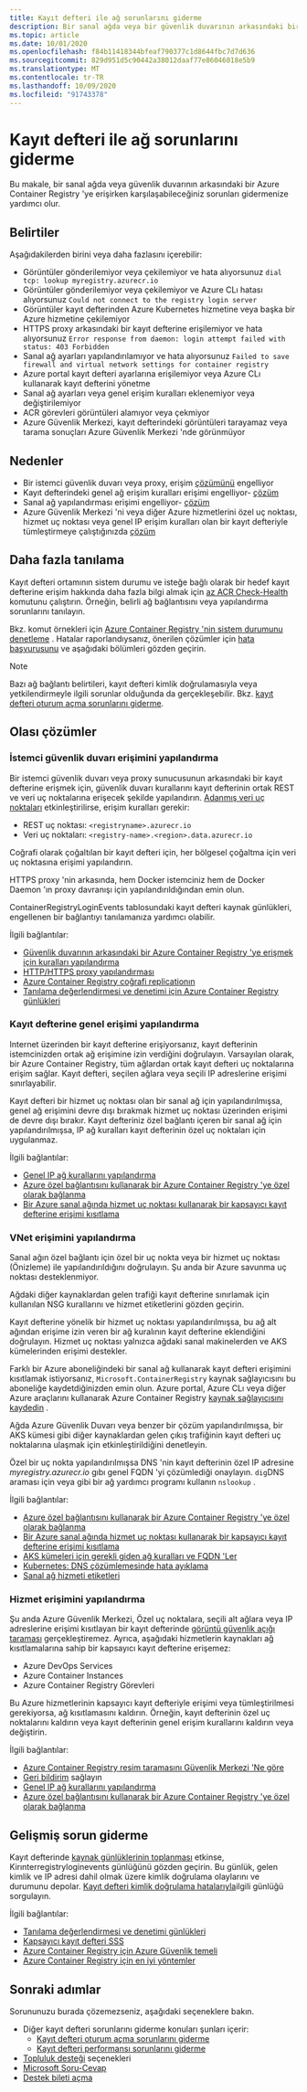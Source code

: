 ```yaml
---
title: Kayıt defteri ile ağ sorunlarını giderme
description: Bir sanal ağda veya bir güvenlik duvarının arkasındaki bir Azure Container Registry 'ye erişirken oluşan belirtiler, nedenler ve çözümler
ms.topic: article
ms.date: 10/01/2020
ms.openlocfilehash: f84b11418344bfeaf790377c1d8644fbc7d7d636
ms.sourcegitcommit: 829d951d5c90442a38012daaf77e86046018e5b9
ms.translationtype: MT
ms.contentlocale: tr-TR
ms.lasthandoff: 10/09/2020
ms.locfileid: "91743378"
---
```

# <a name="troubleshoot-network-issues-with-registry"></a>Kayıt defteri ile ağ sorunlarını giderme

Bu makale, bir sanal ağda veya güvenlik duvarının arkasındaki bir Azure Container Registry 'ye erişirken karşılaşabileceğiniz sorunları gidermenize yardımcı olur. 

## <a name="symptoms"></a>Belirtiler

Aşağıdakilerden birini veya daha fazlasını içerebilir:

* Görüntüler gönderilemiyor veya çekilemiyor ve hata alıyorsunuz `dial tcp: lookup myregistry.azurecr.io`
* Görüntüler gönderilemiyor veya çekilemiyor ve Azure CLı hatası alıyorsunuz `Could not connect to the registry login server`
* Görüntüler kayıt defterinden Azure Kubernetes hizmetine veya başka bir Azure hizmetine çekilemiyor
* HTTPS proxy arkasındaki bir kayıt defterine erişilemiyor ve hata alıyorsunuz `Error response from daemon: login attempt failed with status: 403 Forbidden`
* Sanal ağ ayarları yapılandırılamıyor ve hata alıyorsunuz `Failed to save firewall and virtual network settings for container registry`
* Azure portal kayıt defteri ayarlarına erişilemiyor veya Azure CLı kullanarak kayıt defterini yönetme
* Sanal ağ ayarları veya genel erişim kuralları eklenemiyor veya değiştirilemiyor
* ACR görevleri görüntüleri alamıyor veya çekmiyor
* Azure Güvenlik Merkezi, kayıt defterindeki görüntüleri tarayamaz veya tarama sonuçları Azure Güvenlik Merkezi 'nde görünmüyor

## <a name="causes"></a>Nedenler

* Bir istemci güvenlik duvarı veya proxy, erişim [çözümünü](#configure-client-firewall-access) engelliyor
* Kayıt defterindeki genel ağ erişim kuralları erişimi engelliyor- [çözüm](#configure-public-access-to-registry)
* Sanal ağ yapılandırması erişimi engelliyor- [çözüm](#configure-vnet-access)
* Azure Güvenlik Merkezi 'ni veya diğer Azure hizmetlerini özel uç noktası, hizmet uç noktası veya genel IP erişim kuralları olan bir kayıt defteriyle tümleştirmeye çalıştığınızda [çözüm](#configure-service-access)

## <a name="further-diagnosis"></a>Daha fazla tanılama 

Kayıt defteri ortamının sistem durumu ve isteğe bağlı olarak bir hedef kayıt defterine erişim hakkında daha fazla bilgi almak için [az ACR Check-Health](/cli/azure/acr#az-acr-check-health) komutunu çalıştırın. Örneğin, belirli ağ bağlantısını veya yapılandırma sorunlarını tanılayın. 

Bkz. komut örnekleri için [Azure Container Registry 'nin sistem durumunu denetleme](container-registry-check-health.md) . Hatalar raporlandıysanız, önerilen çözümler için [hata başvurusunu](container-registry-health-error-reference.md) ve aşağıdaki bölümleri gözden geçirin.

> [!NOTE]
> Bazı ağ bağlantı belirtileri, kayıt defteri kimlik doğrulamasıyla veya yetkilendirmeyle ilgili sorunlar olduğunda da gerçekleşebilir. Bkz. [kayıt defteri oturum açma sorunlarını giderme](container-registry-troubleshoot-login.md).

## <a name="potential-solutions"></a>Olası çözümler

### <a name="configure-client-firewall-access"></a>İstemci güvenlik duvarı erişimini yapılandırma

Bir istemci güvenlik duvarı veya proxy sunucusunun arkasındaki bir kayıt defterine erişmek için, güvenlik duvarı kurallarını kayıt defterinin ortak REST ve veri uç noktalarına erişecek şekilde yapılandırın. [Adanmış veri uç noktaları](container-registry-firewall-access-rules.md#enable-dedicated-data-endpoints) etkinleştirilirse, erişim kuralları gerekir:

* REST uç noktası: `<registryname>.azurecr.io`
* Veri uç noktaları: `<registry-name>.<region>.data.azurecr.io`

Coğrafi olarak çoğaltılan bir kayıt defteri için, her bölgesel çoğaltma için veri uç noktasına erişimi yapılandırın.

HTTPS proxy 'nin arkasında, hem Docker istemciniz hem de Docker Daemon 'ın proxy davranışı için yapılandırıldığından emin olun.

ContainerRegistryLoginEvents tablosundaki kayıt defteri kaynak günlükleri, engellenen bir bağlantıyı tanılamanıza yardımcı olabilir.

İlgili bağlantılar:

* [Güvenlik duvarının arkasındaki bir Azure Container Registry 'ye erişmek için kuralları yapılandırma](container-registry-firewall-access-rules.md)
* [HTTP/HTTPS proxy yapılandırması](https://docs.docker.com/config/daemon/systemd/#httphttps-proxy)
* [Azure Container Registry coğrafi replicationın](container-registry-geo-replication.md)
* [Tanılama değerlendirmesi ve denetimi için Azure Container Registry günlükleri](container-registry-diagnostics-audit-logs.md)

### <a name="configure-public-access-to-registry"></a>Kayıt defterine genel erişimi yapılandırma

Internet üzerinden bir kayıt defterine erişiyorsanız, kayıt defterinin istemcinizden ortak ağ erişimine izin verdiğini doğrulayın. Varsayılan olarak, bir Azure Container Registry, tüm ağlardan ortak kayıt defteri uç noktalarına erişim sağlar. Kayıt defteri, seçilen ağlara veya seçili IP adreslerine erişimi sınırlayabilir. 

Kayıt defteri bir hizmet uç noktası olan bir sanal ağ için yapılandırılmışsa, genel ağ erişimini devre dışı bırakmak hizmet uç noktası üzerinden erişimi de devre dışı bırakır. Kayıt defteriniz özel bağlantı içeren bir sanal ağ için yapılandırılmışsa, IP ağ kuralları kayıt defterinin özel uç noktaları için uygulanmaz. 

İlgili bağlantılar:

* [Genel IP ağ kurallarını yapılandırma](container-registry-access-selected-networks.md)
* [Azure özel bağlantısını kullanarak bir Azure Container Registry 'ye özel olarak bağlanma](container-registry-private-link.md)
* [Bir Azure sanal ağında hizmet uç noktası kullanarak bir kapsayıcı kayıt defterine erişimi kısıtlama](container-registry-vnet.md)


### <a name="configure-vnet-access"></a>VNet erişimini yapılandırma

Sanal ağın özel bağlantı için özel bir uç nokta veya bir hizmet uç noktası (Önizleme) ile yapılandırıldığını doğrulayın. Şu anda bir Azure savunma uç noktası desteklenmiyor.

Ağdaki diğer kaynaklardan gelen trafiği kayıt defterine sınırlamak için kullanılan NSG kurallarını ve hizmet etiketlerini gözden geçirin. 

Kayıt defterine yönelik bir hizmet uç noktası yapılandırılmışsa, bu ağ alt ağından erişime izin veren bir ağ kuralının kayıt defterine eklendiğini doğrulayın. Hizmet uç noktası yalnızca ağdaki sanal makinelerden ve AKS kümelerinden erişimi destekler.

Farklı bir Azure aboneliğindeki bir sanal ağ kullanarak kayıt defteri erişimini kısıtlamak istiyorsanız, `Microsoft.ContainerRegistry` kaynak sağlayıcısını bu aboneliğe kaydetdiğinizden emin olun. Azure portal, Azure CLı veya diğer Azure araçlarını kullanarak Azure Container Registry [kaynak sağlayıcısını kaydedin](../azure-resource-manager/management/resource-providers-and-types.md) .

Ağda Azure Güvenlik Duvarı veya benzer bir çözüm yapılandırılmışsa, bir AKS kümesi gibi diğer kaynaklardan gelen çıkış trafiğinin kayıt defteri uç noktalarına ulaşmak için etkinleştirildiğini denetleyin.

Özel bir uç nokta yapılandırılmışsa DNS 'nin kayıt defterinin özel IP adresine *myregistry.azurecr.io* gıbı genel FQDN 'yi çözümlediği onaylayın. `dig`DNS araması için veya gibi bir ağ yardımcı programı kullanın `nslookup` .

İlgili bağlantılar:

* [Azure özel bağlantısını kullanarak bir Azure Container Registry 'ye özel olarak bağlanma](container-registry-private-link.md)
* [Bir Azure sanal ağında hizmet uç noktası kullanarak bir kapsayıcı kayıt defterine erişimi kısıtlama](container-registry-vnet.md)
* [AKS kümeleri için gerekli giden ağ kuralları ve FQDN 'Ler](../aks/limit-egress-traffic.md#required-outbound-network-rules-and-fqdns-for-aks-clusters)
* [Kubernetes: DNS çözümlemesinde hata ayıklama](https://kubernetes.io/docs/tasks/administer-cluster/dns-debugging-resolution/)
* [Sanal ağ hizmeti etiketleri](../virtual-network/service-tags-overview.md)

### <a name="configure-service-access"></a>Hizmet erişimini yapılandırma

Şu anda Azure Güvenlik Merkezi, Özel uç noktalara, seçili alt ağlara veya IP adreslerine erişimi kısıtlayan bir kayıt defterinde [görüntü güvenlik açığı taraması](../security-center/azure-container-registry-integration.md?toc=/azure/container-registry/toc.json&bc=/azure/container-registry/breadcrumb/toc.json) gerçekleştiremez. Ayrıca, aşağıdaki hizmetlerin kaynakları ağ kısıtlamalarına sahip bir kapsayıcı kayıt defterine erişemez:

* Azure DevOps Services 
* Azure Container Instances
* Azure Container Registry Görevleri

Bu Azure hizmetlerinin kapsayıcı kayıt defteriyle erişimi veya tümleştirilmesi gerekiyorsa, ağ kısıtlamasını kaldırın. Örneğin, kayıt defterinin özel uç noktalarını kaldırın veya kayıt defterinin genel erişim kurallarını kaldırın veya değiştirin.

İlgili bağlantılar:

* [Azure Container Registry resim taramasını Güvenlik Merkezi 'Ne göre](../security-center/azure-container-registry-integration.md)
* [Geri bildirim](https://feedback.azure.com/forums/347535-azure-security-center/suggestions/41091577-enable-vulnerability-scanning-for-images-that-are) sağlayın
* [Genel IP ağ kurallarını yapılandırma](container-registry-access-selected-networks.md)
* [Azure özel bağlantısını kullanarak bir Azure Container Registry 'ye özel olarak bağlanma](container-registry-private-link.md)


## <a name="advanced-troubleshooting"></a>Gelişmiş sorun giderme

Kayıt defterinde [kaynak günlüklerinin toplanması](container-registry-diagnostics-audit-logs.md) etkinse, Kirınterregistryloginevents günlüğünü gözden geçirin. Bu günlük, gelen kimlik ve IP adresi dahil olmak üzere kimlik doğrulama olaylarını ve durumunu depolar. [Kayıt defteri kimlik doğrulama hatalarıyla](container-registry-diagnostics-audit-logs.md#registry-authentication-failures)ilgili günlüğü sorgulayın. 

İlgili bağlantılar:

* [Tanılama değerlendirmesi ve denetimi günlükleri](container-registry-diagnostics-audit-logs.md)
* [Kapsayıcı kayıt defteri SSS](container-registry-faq.md)
* [Azure Container Registry için Azure Güvenlik temeli](security-baseline.md)
* [Azure Container Registry için en iyi yöntemler](container-registry-best-practices.md)

## <a name="next-steps"></a>Sonraki adımlar

Sorununuzu burada çözemezseniz, aşağıdaki seçeneklere bakın.

* Diğer kayıt defteri sorunlarını giderme konuları şunları içerir:
  * [Kayıt defteri oturum açma sorunlarını giderme](container-registry-troubleshoot-login.md) 
  * [Kayıt defteri performansı sorunlarını giderme](container-registry-troubleshoot-performance.md)
* [Topluluk desteği](https://azure.microsoft.com/support/community/) seçenekleri
* [Microsoft Soru-Cevap](https://docs.microsoft.com/answers/products/)
* [Destek bileti açma](https://azure.microsoft.com/support/create-ticket/)


